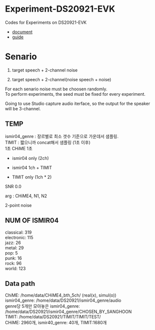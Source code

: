 # Experiment-DS20921-EVK
Codes for Experiments on DS20921-EVK    

+ [document](https://www.synaptics.com/partners/amazon/ds20921)  
+ [guide](https://github.com/conexant/avs-device-sdk/wiki/2-Mic-Development-Kit-User-Guide)  
  
# Senario  
1. target speech + 2-channel noise 
  
2. target speech + 2-channel(noise speech + noise)

For each senario noise must be choosen randomly.    
To perform experiments, the seed must be fixed for every experiment.   

Going to use Studio capture audio iterface, so the output for the speaker will be 3-channel.    

## TEMP
ismir04_genre : 장르별로 최소 갯수 기준으로 가운데서 샘플링.     
TIMIT : 짧으니까 concat해서 샘플링 (1초 이후)    
1초 CHiME 1초   
  
+ ismir04 only (2ch)    
   
+ ismir04 1ch + TIMIT    
  
+ TIMIT only (1ch * 2)      
  
SNR 0.0    
  
arg : CHiME4, N1, N2    

2-point noise    
 
## NUM OF ISMIR04   
classical: 319  
electronic: 115  
jazz: 26  
metal: 29  
pop: 5  
punk: 16  
rock: 96  
world: 123  

## Data path   
ChiME: /home/data/CHiME4_bth_5ch/  (real(x), simul(o))   
ismir04_genre: /home/data/DS20921/ismir04_genre/audio    
genre당 5개만 모아놓은 ismir04_genre: /home/data/DS20921/ismir04_genre/CHOSEN_BY_SANGHOON   
TIMIT: /home/data/DS20921/TIMIT/TIMIT/TEST/   
CHiME: 2960개, ismir40_genre: 40개, TIMIT:1680개  
